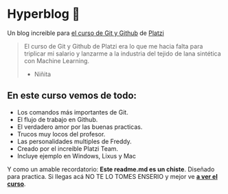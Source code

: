 # Hyperblog 💚
Un blog increible para [el curso de Git y Github](https://platzi.com/cursos/git-github/ "el curso de Git y Github") de [Platzi](https://platzi.com/ "Platzi")
>El curso de Git y Github de Platzi era lo que me hacia falta para triplicar mi salario y lanzarme a la industria del tejido de lana sintética con Machine Learning.
>- Niñita

## En este curso vemos de todo:
* Los comandos más importantes de Git.
* El flujo de trabajo en Github.
* El verdadero amor por las buenas practicas.
* Trucos muy locos del profesor.
* Las personalidades multiples de Freddy.
* Creado por el increible Platzi Team.
* Incluye ejemplo en Windows, Lixus y Mac

Y como un amable recordatorio: **Este readme.md es un chiste**. Diseñado para practica. Si llegas acá NO TE LO TOMES ENSERIO y mejor ve [**a ver el curso**](https://platzi.com/cursos/git-github/ "a ver el curso").